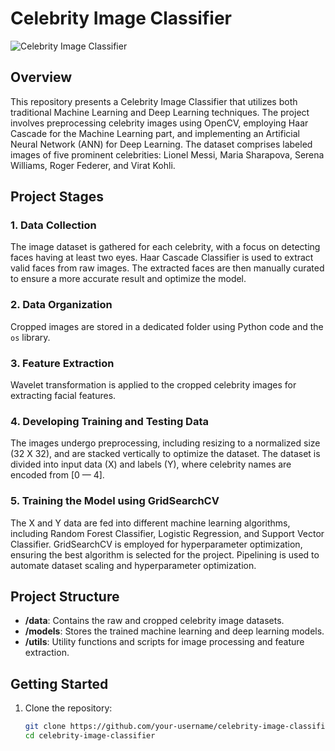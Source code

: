 # Celebrity Image Classifier

![Celebrity Image Classifier](https://your-image-url.com)

## Overview

This repository presents a Celebrity Image Classifier that utilizes both traditional Machine Learning and Deep Learning techniques. The project involves preprocessing celebrity images using OpenCV, employing Haar Cascade for the Machine Learning part, and implementing an Artificial Neural Network (ANN) for Deep Learning. The dataset comprises labeled images of five prominent celebrities: Lionel Messi, Maria Sharapova, Serena Williams, Roger Federer, and Virat Kohli.

## Project Stages

### 1. Data Collection

The image dataset is gathered for each celebrity, with a focus on detecting faces having at least two eyes. Haar Cascade Classifier is used to extract valid faces from raw images. The extracted faces are then manually curated to ensure a more accurate result and optimize the model.

### 2. Data Organization

Cropped images are stored in a dedicated folder using Python code and the `os` library.

### 3. Feature Extraction

Wavelet transformation is applied to the cropped celebrity images for extracting facial features.

### 4. Developing Training and Testing Data

The images undergo preprocessing, including resizing to a normalized size (32 X 32), and are stacked vertically to optimize the dataset. The dataset is divided into input data (X) and labels (Y), where celebrity names are encoded from [0 — 4].

### 5. Training the Model using GridSearchCV

The X and Y data are fed into different machine learning algorithms, including Random Forest Classifier, Logistic Regression, and Support Vector Classifier. GridSearchCV is employed for hyperparameter optimization, ensuring the best algorithm is selected for the project. Pipelining is used to automate dataset scaling and hyperparameter optimization.

## Project Structure

- **/data**: Contains the raw and cropped celebrity image datasets.
- **/models**: Stores the trained machine learning and deep learning models.
- **/utils**: Utility functions and scripts for image processing and feature extraction.

## Getting Started

1. Clone the repository:

   ```bash
   git clone https://github.com/your-username/celebrity-image-classifier.git
   cd celebrity-image-classifier
